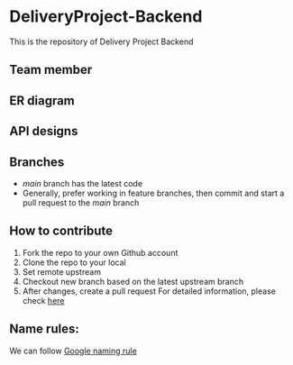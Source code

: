 # DeliveryProject-Backend

This is the repository of Delivery Project Backend

## Team member

## ER diagram

## API designs

## Branches
* _main_ branch has the latest code
* Generally, prefer working in feature branches, then commit and start a pull request to the _main_ branch

## How to contribute
1. Fork the repo to your own Github account
2. Clone the repo to your local
3. Set remote upstream
4. Checkout new branch based on the latest upstream branch
5. After changes, create a pull request
For detailed information, please check [here](https://doris.incubator.apache.org/master/zh-CN/community/pull-request.html)

## Name rules:
We can follow [Google naming rule](https://google.github.io/styleguide/cppguide.html#Naming)
